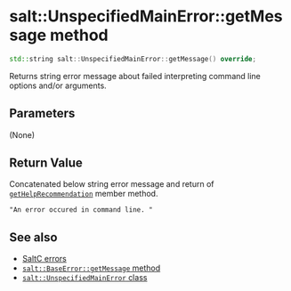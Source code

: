# salt::UnspecifiedMainError::getMessage method
```cpp
std::string salt::UnspecifiedMainError::getMessage() override;
```
Returns string error message about failed interpreting command line options and/or arguments.

## Parameters
(None)

## Return Value
Concatenated below string error message and return of [`getHelpRecommendation`](getHelpRecommendation.md) member method.<br>
    
    "An error occured in command line. "

## See also
+ [SaltC errors](../README.md)
+ [`salt::BaseError::getMessage` method](../../errors/BaseError/getMessage.md)
+ [`salt::UnspecifiedMainError` class](README.md)